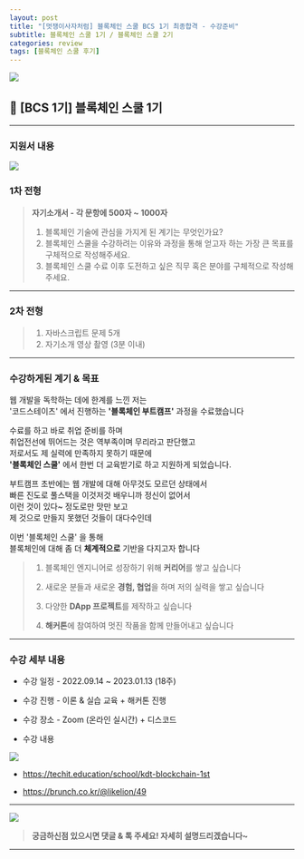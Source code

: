 ```yaml
---
layout: post
title: "[멋쟁이사자처럼] 블록체인 스쿨 BCS 1기 최종합격 - 수강준비"
subtitle: 블록체인 스쿨 1기 / 블록체인 스쿨 2기
categories: review
tags: [블록체인 스쿨 후기]
---
```


![](https://velog.velcdn.com/images/-__-/post/875145db-6fc4-4a8c-8925-380c7942ecff/image.png)

## 🦁 [BCS 1기] 블록체인 스쿨 1기

---

### 지원서 내용

![](https://velog.velcdn.com/images/-__-/post/d2d306cf-13bf-4685-bb94-1c1a9d278fcf/image.png)

### 1차 전형

> **자기소개서 - 각 문항에 500자 ~ 1000자**
>
> 1.  블록체인 기술에 관심을 가지게 된 계기는 무엇인가요?
> 2.  블록체인 스쿨을 수강하려는 이유와 과정을 통해 얻고자 하는 가장 큰 목표를 구체적으로 작성해주세요.
> 3.  블록체인 스쿨 수료 이후 도전하고 싶은 직무 혹은 분야를 구체적으로 작성해주세요.

---

### 2차 전형

> 1.  자바스크립트 문제 5개
> 2.  자기소개 영상 촬영 (3분 이내)

---

### 수강하게된 계기 & 목표

웹 개발을 독학하는 데에 한계를 느낀 저는<br>
'코드스테이츠' 에서 진행하는 **'블록체인 부트캠프'** 과정을 수료했습니다

수료를 하고 바로 취업 준비를 하며<br>
취업전선에 뛰어드는 것은 역부족이며 무리라고 판단했고<br>
저로서도 제 실력에 만족하지 못하기 때문에<br>
**'블록체인 스쿨'** 에서 한번 더 교육받기로 하고 지원하게 되었습니다.

부트캠프 초반에는 웹 개발에 대해 아무것도 모르던 상태에서<br>
빠른 진도로 풀스택을 이것저것 배우니까 정신이 없어서<br>
이런 것이 있다~ 정도로만 맛만 보고<br>
제 것으로 만들지 못했던 것들이 대다수인데

이번 '블록체인 스쿨' 을 통해<br>
블록체인에 대해 좀 더 **체계적으로** 기반을 다지고자 합니다

> 1.  블록체인 엔지니어로 성장하기 위해 **커리어**를 쌓고 싶습니다
>     <br>
>
> 2.  새로운 분들과 새로운 **경험, 협업**을 하며 저의 실력을 쌓고 싶습니다
>     <br>
>
> 3.  다양한 **DApp 프로젝트**를 제작하고 싶습니다
>     <br>
>
> 4.  **해커톤**에 참여하여 멋진 작품을 함께 만들어내고 싶습니다

<hr>

### 수강 세부 내용

- 수강 일정 - 2022.09.14 ~ 2023.01.13 (18주)

- 수강 진행 - 이론 & 실습 교육 + 해커톤 진행

- 수강 장소 - Zoom (온라인 실시간) + 디스코드

- 수강 내용

![](https://velog.velcdn.com/images/-__-/post/aa6a9e3f-0b8f-4f3d-abae-01bf30bdae4f/image.png)

- <https://techit.education/school/kdt-blockchain-1st>

- <https://brunch.co.kr/@likelion/49>

---

![](https://velog.velcdn.com/images/-__-/post/115db87b-eb2b-447e-a75a-17da4a121642/image.png)

> **궁금하신점 있으시면 댓글 & 톡 주세요! 자세히 설명드리겠습니다~**

---
